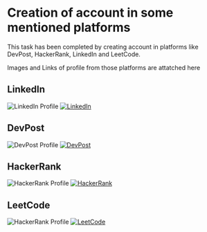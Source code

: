 # Creation of account in some mentioned platforms

This task has been completed by creating account in platforms like DevPost, HackerRank, LinkedIn and LeetCode.

Images and Links of profile from those platforms are attatched here

## LinkedIn

![LinkedIn Profile](https://github.com/?raw=true)
<a href="https://www.linkedin.com/in/prasannahariveeresh-jeyaveerapandian/"><img src="https://img.shields.io/badge/Linkedin-0077b5?style=flat&logo=linkedin" alt="LinkedIn" /></a>

## DevPost

![DevPost Profile](https://github.com/?raw=true)
<a href="https://devpost.com/prassijr"><img src="https://img.shields.io/badge/DevPost-8A2BE2" alt="DevPost" /></a>

## HackerRank

![HackerRank Profile](https://github.com/?raw=true)
<a href="https://www.hackerrank.com/profile/prassijr"><img src="https://img.shields.io/badge/HackerRank-f48024" alt="HackerRank" /></a>

## LeetCode

![HackerRank Profile](https://github.com/?raw=true)
<a href="https://leetcode.com/u/prassijr/"><img src="https://img.shields.io/badge/LeetCode-B92B27" alt="LeetCode" /></a>